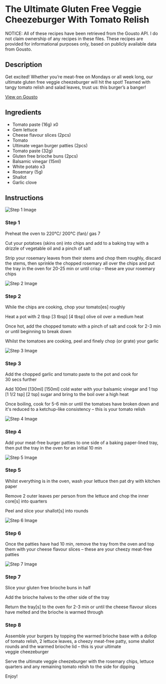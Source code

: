 # The Ultimate Gluten Free Veggie Cheezeburger With Tomato Relish

NOTICE: All of these recipes have been retrieved from the Gousto API. I do not claim ownership of any recipes in these files. These recipes are provided for informational purposes only, based on publicly available data from Gousto.

## Description

Get excited! Whether you’re meat-free on Mondays or all week long, our ultimate gluten free veggie cheezeburger will hit the spot! Teamed with tangy tomato relish and salad leaves, trust us: this burger’s a banger!

[View on Gousto](https://www.gousto.co.uk/recipes/cookbook/the-ultimate-gluten-free-veggie-cheeseburger-with-tomato-relish)

## Ingredients

- Tomato paste (16g) x0
- Gem lettuce
- Cheese flavour slices (2pcs)
- Tomato
- Ultimate vegan burger patties (2pcs)
- Tomato paste (32g)
- Gluten free brioche buns (2pcs)
- Balsamic vinegar (15ml)
- White potato x3
- Rosemary (5g)
- Shallot
- Garlic clove

## Instructions

![Step 1 Image](https://production-media.gousto.co.uk/cms/recipe-step-image/step-1-1679572701407-x200.jpg)

### Step 1

Preheat the oven to 220°C/ 200°C (fan)/ gas 7

Cut your potatoes (skins on) into chips and add to a baking tray with a drizzle of vegetable oil and a pinch of salt

Strip your rosemary leaves from their stems and chop them roughly, discard the stems, then sprinkle the chopped rosemary all over the chips and put the tray in the oven for 20-25 min or until crisp – these are your rosemary chips

![Step 2 Image](https://production-media.gousto.co.uk/cms/recipe-step-image/step-2-1679572704142-x200.jpg)

### Step 2

While the chips are cooking, chop your tomato[es] roughly

Heat a pot with 2 tbsp<span class="text-purple"> [3 tbsp]</span><span class="text-danger"> [4 tbsp] </span>olive oil over a medium heat

Once hot, add the chopped tomato with a pinch of salt and cook for 2-3 min or until beginning to break down

Whilst the tomatoes are cooking, peel and finely chop (or grate) your garlic

![Step 3 Image](https://production-media.gousto.co.uk/cms/recipe-step-image/step-3-1679572753225-x200.jpg)

### Step 3

Add the chopped garlic and tomato paste to the pot and cook for 30 secs further

Add 100ml <span class="text-purple">[130ml]</span> <span class="text-danger">[150ml]</span> cold water with your balsamic vinegar and 1 tsp <span class="text-purple">[1 1/2 tsp]</span> <span class="text-danger">[2 tsp]</span> sugar and bring to the boil over a high heat

Once boiling, cook for 5-6 min or until the tomatoes have broken down and it's reduced to a ketchup-like consistency – this is your tomato relish

![Step 4 Image](https://production-media.gousto.co.uk/cms/recipe-step-image/step-4-1679572755915-x200.jpg)

### Step 4

Add your meat-free burger patties to one side of a baking paper-lined tray, then put the tray in the oven for an initial 10 min

![Step 5 Image](https://production-media.gousto.co.uk/cms/recipe-step-image/step-5-1679572758938-x200.jpg)

### Step 5

Whilst everything is in the oven, wash your lettuce then pat dry with kitchen paper

Remove 2 outer leaves per person from the lettuce and chop the inner core[s] into quarters

Peel and slice your shallot[s] into rounds

![Step 6 Image](https://production-media.gousto.co.uk/cms/recipe-step-image/step-6-1679572762224-x200.jpg)

### Step 6

Once the patties have had 10 min, remove the tray from the oven and top them with your cheese flavour slices – these are your cheezy meat-free patties

![Step 7 Image](https://production-media.gousto.co.uk/cms/recipe-step-image/step-7-1679572765192-x200.jpg)

### Step 7

Slice your gluten free brioche buns in half

Add the brioche halves to the other side of the tray

Return the tray[s] to the oven for 2-3 min or until the cheese flavour slices have melted and the brioche is warmed through

### Step 8

Assemble your burgers by topping the warmed brioche base with a dollop of tomato relish, 2 lettuce leaves, a cheezy meat-free patty, some shallot rounds and the warmed brioche lid – this is your ultimate veggie cheezeburger

Serve the ultimate veggie cheezeburger with the rosemary chips, lettuce quarters and any remaining tomato relish to the side for dipping

Enjoy!


